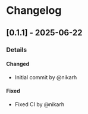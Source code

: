 # Changelog

## [0.1.1] - 2025-06-22
### Details
#### Changed
- Initial commit by @nikarh

#### Fixed
- Fixed CI by @nikarh


